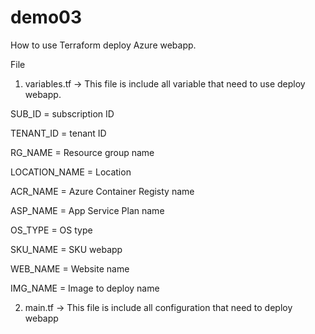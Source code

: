 # demo03
How to use Terraform deploy Azure webapp.

File
1. variables.tf -> This file is include all variable that need to use deploy webapp.
   
SUB_ID = subscription ID

TENANT_ID = tenant ID

RG_NAME = Resource group name

LOCATION_NAME = Location

ACR_NAME = Azure Container Registy name

ASP_NAME = App Service Plan name

OS_TYPE = OS type

SKU_NAME = SKU webapp

WEB_NAME = Website name

IMG_NAME = Image to deploy name

2. main.tf -> This file is include all configuration that need to deploy webapp
